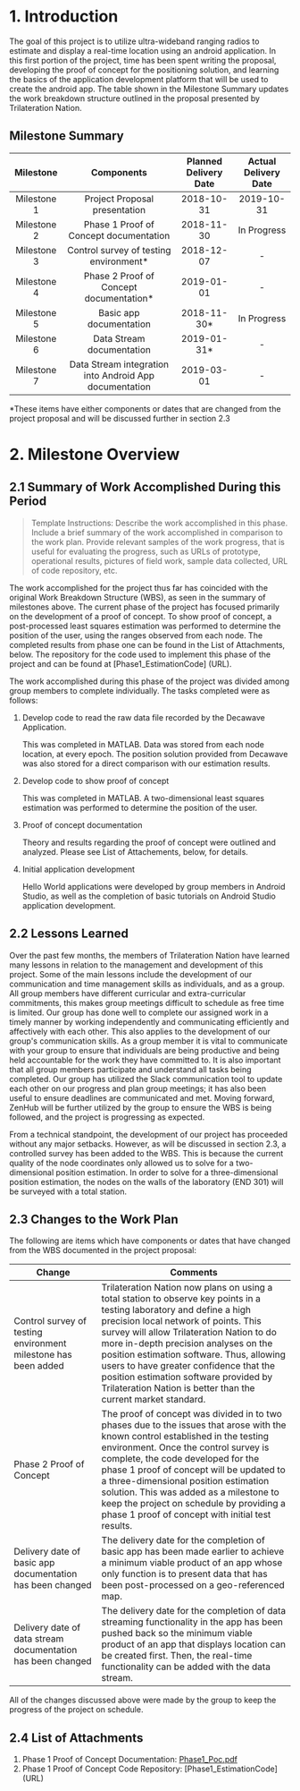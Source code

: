 # 1. Introduction
The goal of this project is to utilize ultra-wideband ranging radios to estimate and display a real-time location using an android application. In this first portion of the project, time has been spent writing the proposal, developing the proof of concept for the positioning solution, and learning the basics of the application development platform that will be used to create the android app. The table shown in the Milestone Summary updates the work breakdown structure outlined in the proposal presented by Trilateration Nation.


## Milestone Summary

Milestone | Components | Planned Delivery Date | Actual Delivery Date
:------------------: | :-------------: | :-------------: | :-------------: 
Milestone 1 | Project Proposal presentation | 2018-10-31 | 2019-10-31
Milestone 2 | Phase 1 Proof of Concept documentation | 2018-11-30 | In Progress
Milestone 3 | Control survey of testing environment* | 2018-12-07 | -
Milestone 4 | Phase 2 Proof of Concept documentation* | 2019-01-01 | -
Milestone 5 | Basic app documentation | 2018-11-30* | In Progress  
Milestone 6 | Data Stream documentation | 2019-01-31* | -
Milestone 7 | Data Stream integration into Android App documentation| 2019-03-01 | -

*These items have either components or dates that are changed from the project proposal and will be discussed further in section 2.3

# 2. Milestone Overview
## 2.1 Summary of Work Accomplished During this Period
> Template Instructions: Describe the work accomplished in this phase. Include a brief summary of the work accomplished in comparison to the work plan. Provide relevant samples of the work progress, that is useful for evaluating the progress, such as URLs of prototype, operational results, pictures of field work, sample data collected, URL of code repository, etc.

The work accomplished for the project thus far has coincided with the original Work Breakdown Structure (WBS), as seen in the summary of milestones above. The current phase of the project has focused primarily on the development of a proof of concept. To show proof of concept, a post-processed least squares estimation was performed to determine the position of the user, using the ranges observed from each node.  The completed results from phase one can be found in the List of Attachments, below. The repository for the code used to implement this phase of the project and can be found at [Phase1_EstimationCode] (URL). 

The work accomplished during this phase of the project was divided among group members to complete individually. The tasks completed were as follows:

1. Develop code to read the raw data file recorded by the Decawave Application. 

   This was completed in MATLAB. Data was stored from each node location, at every epoch. The position solution provided from Decawave was also stored for a direct comparison with our estimation results.


2. Develop code to show proof of concept

   This was completed in MATLAB. A two-dimensional least squares estimation was performed to determine the position of the user.


3. Proof of concept documentation

   Theory and results regarding the proof of concept were outlined and analyzed. Please see List of Attachements, below, for details.


4. Initial application development

   Hello World applications were developed by group members in Android Studio, as well as the completion of basic tutorials on Android Studio application development. 



## 2.2 Lessons Learned

Over the past few months, the members of Trilateration Nation have learned many lessons in relation to the management and development of this project. Some of the main lessons include the development of our communication and time management skills as individuals, and as a group. All group members have different curricular and extra-curricular commitments, this makes group meetings difficult to schedule as free time is limited. Our group has done well to complete our assigned work in a timely manner by working independently and communicating efficiently and affectively with each other. This also applies to the development of our group's communication skills. As a group member it is vital to communicate with your group to ensure that individuals are being productive and being held accountable for the work they have committed to. It is also important that all group members participate and understand all tasks being completed. Our group has utilized the Slack communication tool to update each other on our progress and plan group meetings; it has also been useful to ensure deadlines are communicated and met. Moving forward, ZenHub will be further utilized by the group to ensure the WBS is being followed, and the project is progressing as expected. 


From a technical standpoint, the development of our project has proceeded without any major setbacks. However, as will be discussed in section 2.3, a controlled survey has been added to the WBS. This is because the current quality of the node coordinates only allowed us to solve for a two-dimensional position estimation. In order to solve for a three-dimensional position estimation, the nodes on the walls of the laboratory (END 301) will be surveyed with a total station.


## 2.3 Changes to the Work Plan

The following are items which have components or dates that have changed from the WBS documented in the project proposal:

Change | Comments
--------------- | --------------------------
Control survey of testing environment milestone has been added | Trilateration Nation now plans on using a total station to observe key points in a testing laboratory and define a high precision local network of points. This survey will allow Trilateration Nation to do more in-depth precision analyses on the position estimation software. Thus, allowing users to have greater confidence that the position estimation software provided by Trilateration Nation is better than the current market standard.
Phase 2 Proof of Concept | The proof of concept was divided in to two phases due to the issues that arose with the known control established in the testing environment. Once the control survey is complete, the code developed for the phase 1 proof of concept will be updated to a three-dimensional position estimation solution. This was added as a milestone to keep the project on schedule by providing a phase 1 proof of concept with initial test results. 
Delivery date of basic app documentation has been changed | The delivery date for the completion of basic app has been made earlier to achieve a minimum viable product of an app whose only function is to present data that has been post-processed on a geo-referenced map.
Delivery date of data stream documentation has been changed | The delivery date for the completion of data streaming functionality in the app has been pushed back so the minimum viable product of an app that displays location can be created first. Then, the real-time functionality can be added with the data stream.

All of the changes discussed above were made by the group to keep the progress of the project on schedule. 

## 2.4 List of Attachments

1. Phase 1 Proof of Concept Documentation: [Phase1_Poc.pdf ](URL)
2. Phase 1 Proof of Concept Code Repository: [Phase1_EstimationCode] (URL)
